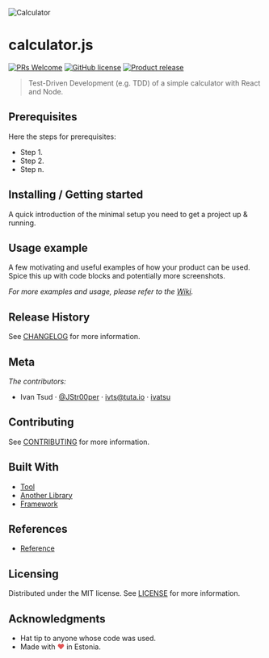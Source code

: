 ![Calculator](https://picsum.photos/900/300)

# calculator.js

[![PRs Welcome](https://img.shields.io/badge/PRs-welcome-brightgreen.svg?style=flat-square)](http://makeapullrequest.com) [![GitHub license](https://img.shields.io/badge/license-MIT-blue.svg?style=flat-square)](LICENSE) [![Product release](https://img.shields.io/badge/release-0.0.1-orange.svg?style=flat-square)](CHANGELOG.md)

> Test-Driven Development (e.g. TDD) of a simple calculator with React and Node.

## Prerequisites

Here the steps for prerequisites:

- Step 1.
- Step 2.
- Step n.

## Installing / Getting started

A quick introduction of the minimal setup you need to get a project up & running.

## Usage example

A few motivating and useful examples of how your product can be used. Spice this up with code blocks and potentially more screenshots.

_For more examples and usage, please refer to the [Wiki](https://github.com/you/your-project/wiki)._

## Release History

See [CHANGELOG](CHANGELOG.md) for more information.

## Meta

_The contributors:_

- Ivan Tsud &middot; [@JStr00per](https://twitter.com/JStr00per) &middot; ivts@tuta.io &middot; [ivatsu](https://github.com/ivatsu)

## Contributing

See [CONTRIBUTING](CONTRIBUTING.md) for more information.

## Built With

- [Tool](https://tool.org)
- [Another Library](https://library.js.org)
- [Framework](https://framework.com)

## References

- [Reference](https://yourreference.com)

## Licensing

Distributed under the MIT license. See [LICENSE](LICENSE) for more information.

## Acknowledgments

- Hat tip to anyone whose code was used.
- Made with <span style="color: #e25555;">&#9829;</span> in Estonia.
